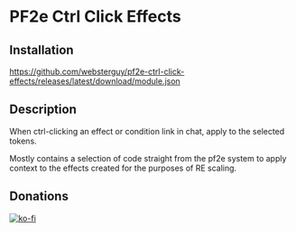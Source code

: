 # PF2e Ctrl Click Effects
## Installation

https://github.com/websterguy/pf2e-ctrl-click-effects/releases/latest/download/module.json

## Description

When ctrl-clicking an effect or condition link in chat, apply to the selected tokens.

Mostly contains a selection of code straight from the pf2e system to apply context to the effects created for the purposes of RE scaling.

## Donations

[![ko-fi](https://ko-fi.com/img/githubbutton_sm.svg)](https://ko-fi.com/Y8Y5TH8DM)

